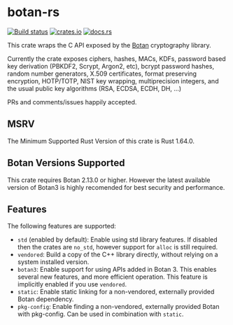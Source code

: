 # botan-rs

[![Build status](https://github.com/randombit/botan-rs/workflows/ci/badge.svg)](https://github.com/randombit/botan-rs/actions)
[![crates.io](https://img.shields.io/crates/v/botan.svg)](https://crates.io/crates/botan)
[![docs.rs](https://docs.rs/botan/badge.svg)](https://docs.rs/botan)

This crate wraps the C API exposed by the [Botan](https://botan.randombit.net/)
cryptography library.

Currently the crate exposes ciphers, hashes, MACs, KDFs, password based key
derivation (PBKDF2, Scrypt, Argon2, etc), bcrypt password hashes, random number
generators, X.509 certificates, format preserving encryption, HOTP/TOTP, NIST
key wrapping, multiprecision integers, and the usual public key algorithms (RSA,
ECDSA, ECDH, DH, ...)

PRs and comments/issues happily accepted.

MSRV
-----

The Minimum Supported Rust Version of this crate is Rust 1.64.0.

Botan Versions Supported
--------------------------

This crate requires Botan 2.13.0 or higher. However the latest
available version of Botan3 is highly recomended for best security and
performance.

Features
---------

The following features are supported:

* `std` (enabled by default): Enable using std library features.  If
  disabled then the crates are `no_std`, however support for `alloc`
  is still required.
* `vendored`: Build a copy of the C++ library directly, without
  relying on a system installed version.
* `botan3`: Enable support for using APIs added in Botan 3.
  This enables several new features, and more efficient operation.
  This feature is implicitly enabled if you use `vendored`.
* `static`: Enable static linking for a non-vendored, externally
  provided Botan dependency.
* `pkg-config`: Enable finding a non-vendored, externally provided
  Botan with pkg-config. Can be used in combination with `static`.

